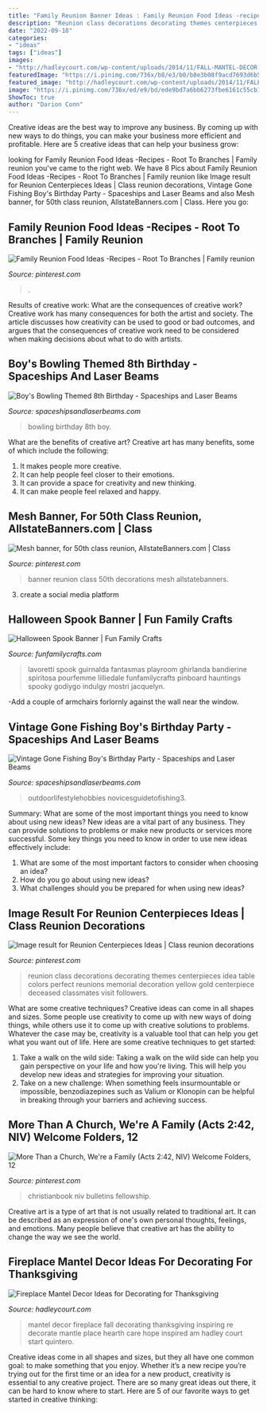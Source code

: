 ```yaml
---
title: "Family Reunion Banner Ideas : Family Reunion Food Ideas -recipes"
description: "Reunion class decorations decorating themes centerpieces idea table colors perfect reunions memorial decoration yellow gold centerpiece deceased classmates visit followers"
date: "2022-09-18"
categories:
- "ideas"
tags: ["ideas"]
images:
- "http://hadleycourt.com/wp-content/uploads/2014/11/FALL-MANTEL-DECOR-IDEAS-HADLEY-COURT-FEATURE-Lynda-Quintero-Davids-14.jpg"
featuredImage: "https://i.pinimg.com/736x/b8/e3/b0/b8e3b08f9acd7693d6b540699eb5a473.jpg"
featured_image: "http://hadleycourt.com/wp-content/uploads/2014/11/FALL-MANTEL-DECOR-IDEAS-HADLEY-COURT-FEATURE-Lynda-Quintero-Davids-14.jpg"
image: "https://i.pinimg.com/736x/ed/e9/bd/ede9bd7a6bb6273fbe6161c55cb148ae--mesh-banner-reunions.jpg"
ShowToc: true
author: "Darion Conn"
---
```



Creative ideas are the best way to improve any business. By coming up with new ways to do things, you can make your business more efficient and profitable. Here are 5 creative ideas that can help your business grow: 

	

		
looking for Family Reunion Food Ideas -Recipes - Root To Branches | Family reunion you've came to the right web. We have 8 Pics about Family Reunion Food Ideas -Recipes - Root To Branches | Family reunion like Image result for Reunion Centerpieces Ideas | Class reunion decorations, Vintage Gone Fishing Boy&#039;s Birthday Party - Spaceships and Laser Beams and also Mesh banner, for 50th class reunion, AllstateBanners.com | Class. Here you go:
		
    
## Family Reunion Food Ideas -Recipes - Root To Branches | Family Reunion

<img loading=lazy src="https://i.pinimg.com/736x/ca/27/bb/ca27bbbe60cd0a3649ccfd91f666b9b9.jpg" onerror="this.onerror=null;this.src='https://tse4.mm.bing.net/th?id=OIP.8cGGUZs6QiRVCcVtIMhGJAAAAA&amp;pid=15.1';" alt="Family Reunion Food Ideas -Recipes - Root To Branches | Family reunion">

_Source: pinterest.com_

>. 

	

Results of creative work: What are the consequences of creative work?
Creative work has many consequences for both the artist and society. The article discusses how creativity can be used to good or bad outcomes, and argues that the consequences of creative work need to be considered when making decisions about what to do with artists.

    
## Boy&#039;s Bowling Themed 8th Birthday - Spaceships And Laser Beams

<img loading=lazy src="https://spaceshipsandlaserbeams.com/wp-content/uploads/2015/09/bowling-birthday-party-ideas-459.jpg" onerror="this.onerror=null;this.src='https://tse3.mm.bing.net/th?id=OIP.GZGALo-81mII-P9DpDzaEwHaLH&amp;pid=15.1';" alt="Boy&#039;s Bowling Themed 8th Birthday - Spaceships and Laser Beams">

_Source: spaceshipsandlaserbeams.com_

>bowling birthday 8th boy. 

	

What are the benefits of creative art?
Creative art has many benefits, some of which include the following: 
1. It makes people more creative.
2. It can help people feel closer to their emotions.
3. It can provide a space for creativity and new thinking.
4. It can make people feel relaxed and happy.

    
## Mesh Banner, For 50th Class Reunion, AllstateBanners.com | Class

<img loading=lazy src="https://i.pinimg.com/736x/ed/e9/bd/ede9bd7a6bb6273fbe6161c55cb148ae--mesh-banner-reunions.jpg" onerror="this.onerror=null;this.src='https://tse1.mm.bing.net/th?id=OIP.vEIFD4-YYxsYKTVpc6I63gHaTc&amp;pid=15.1';" alt="Mesh banner, for 50th class reunion, AllstateBanners.com | Class">

_Source: pinterest.com_

>banner reunion class 50th decorations mesh allstatebanners. 

	

3. create a social media platform

    
## Halloween Spook Banner | Fun Family Crafts

<img loading=lazy src="https://funfamilycrafts.com/wp-content/uploads/2011/07/Halloween-banner.jpg" onerror="this.onerror=null;this.src='https://tse1.mm.bing.net/th?id=OIP.HlNEgEEuPhGC7Gndv5kWVAHaFj&amp;pid=15.1';" alt="Halloween Spook Banner | Fun Family Crafts">

_Source: funfamilycrafts.com_

>lavoretti spook guirnalda fantasmas playroom ghirlanda bandierine spiritosa pourfemme lilliedale funfamilycrafts pinboard hauntings spooky godiygo indulgy mostri jacquelyn. 

	

-Add a couple of armchairs forlornly against the wall near the window.

    
## Vintage Gone Fishing Boy&#039;s Birthday Party - Spaceships And Laser Beams

<img loading=lazy src="https://spaceshipsandlaserbeams.com/wp-content/uploads/2015/09/fishing-birthday-party-ideas-boys.jpg.jpg" onerror="this.onerror=null;this.src='https://tse3.mm.bing.net/th?id=OIP.Kn2C9PSHi_BW7v6xtZBqqQHaLH&amp;pid=15.1';" alt="Vintage Gone Fishing Boy&#039;s Birthday Party - Spaceships and Laser Beams">

_Source: spaceshipsandlaserbeams.com_

>outdoorlifestylehobbies novicesguidetofishing3. 

	

Summary: What are some of the most important things you need to know about using new ideas?
New ideas are a vital part of any business. They can provide solutions to problems or make new products or services more successful. Some key things you need to know in order to use new ideas effectively include:
1. What are some of the most important factors to consider when choosing an idea?
2. How do you go about using new ideas?
3. What challenges should you be prepared for when using new ideas?

    
## Image Result For Reunion Centerpieces Ideas | Class Reunion Decorations

<img loading=lazy src="https://i.pinimg.com/736x/b8/e3/b0/b8e3b08f9acd7693d6b540699eb5a473.jpg" onerror="this.onerror=null;this.src='https://tse1.mm.bing.net/th?id=OIP.3gP1qD-KQtM_hn3l1ZLIQAHaFj&amp;pid=15.1';" alt="Image result for Reunion Centerpieces Ideas | Class reunion decorations">

_Source: pinterest.com_

>reunion class decorations decorating themes centerpieces idea table colors perfect reunions memorial decoration yellow gold centerpiece deceased classmates visit followers. 

	

What are some creative techniques?
Creative ideas can come in all shapes and sizes. Some people use creativity to come up with new ways of doing things, while others use it to come up with creative solutions to problems. Whatever the case may be, creativity is a valuable tool that can help you get what you want out of life. Here are some creative techniques to get started: 
1. Take a walk on the wild side: Taking a walk on the wild side can help you gain perspective on your life and how you're living. This will help you develop new ideas and strategies for improving your situation. 
2. Take on a new challenge: When something feels insurmountable or impossible, benzodiazepines such as Valium or Klonopin can be helpful in breaking through your barriers and achieving success.

    
## More Than A Church, We&#039;re A Family (Acts 2:42, NIV) Welcome Folders, 12

<img loading=lazy src="https://i.pinimg.com/736x/47/2e/23/472e237ad03f037701a941aaf1e03a91--folders-church.jpg" onerror="this.onerror=null;this.src='https://tse4.mm.bing.net/th?id=OIP.Nkj8rNoy5RdDx0cIhlBVRQAAAA&amp;pid=15.1';" alt="More Than a Church, We&#039;re a Family (Acts 2:42, NIV) Welcome Folders, 12">

_Source: pinterest.com_

>christianbook niv bulletins fellowship. 

	

Creative art is a type of art that is not usually related to traditional art. It can be described as an expression of one's own personal thoughts, feelings, and emotions. Many people believe that creative art has the ability to change the way we see the world.

    
## Fireplace Mantel Decor Ideas For Decorating For Thanksgiving

<img loading=lazy src="http://hadleycourt.com/wp-content/uploads/2014/11/FALL-MANTEL-DECOR-IDEAS-HADLEY-COURT-FEATURE-Lynda-Quintero-Davids-14.jpg" onerror="this.onerror=null;this.src='https://tse1.mm.bing.net/th?id=OIP.D-u2mQllA_VGLrQN-xaT4gHaLJ&amp;pid=15.1';" alt="Fireplace Mantel Decor Ideas for Decorating for Thanksgiving">

_Source: hadleycourt.com_

>mantel decor fireplace fall decorating thanksgiving inspiring re decorate mantle place hearth care hope inspired am hadley court start quintero. 

	

Creative ideas come in all shapes and sizes, but they all have one common goal: to make something that you enjoy. Whether it’s a new recipe you’re trying out for the first time or an idea for a new product, creativity is essential to any creative project. There are so many great ideas out there, it can be hard to know where to start. Here are 5 of our favorite ways to get started in creative thinking: 


